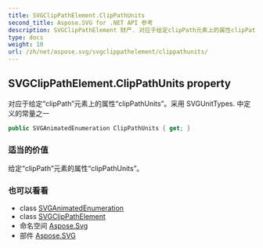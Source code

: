 ```yaml
---
title: SVGClipPathElement.ClipPathUnits
second_title: Aspose.SVG for .NET API 参考
description: SVGClipPathElement 财产. 对应于给定clipPath元素上的属性clipPathUnits采用 SVGUnitTypes. 中定义的常量之一
type: docs
weight: 10
url: /zh/net/aspose.svg/svgclippathelement/clippathunits/
---
```

## SVGClipPathElement.ClipPathUnits property

对应于给定“clipPath”元素上的属性“clipPathUnits”。采用 SVGUnitTypes. 中定义的常量之一

```csharp
public SVGAnimatedEnumeration ClipPathUnits { get; }
```

### 适当的价值

给定“clipPath”元素的属性“clipPathUnits”。

### 也可以看看

* class [SVGAnimatedEnumeration](../../../aspose.svg.datatypes/svganimatedenumeration/)
* class [SVGClipPathElement](../)
* 命名空间 [Aspose.Svg](../../svgclippathelement/)
* 部件 [Aspose.SVG](../../../)


